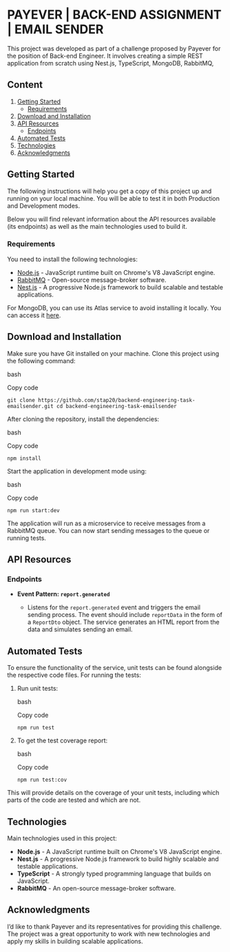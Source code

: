 # PAYEVER | BACK-END ASSIGNMENT | EMAIL SENDER

This project was developed as part of a challenge proposed by Payever for the position of Back-end Engineer. It involves creating a simple REST application from scratch using Nest.js, TypeScript, MongoDB, RabbitMQ,
## Content

1. [Getting Started](#getting-started)
    - [Requirements](#requirements)
2. [Download and Installation](#download-and-installation)
3. [API Resources](#api-resources)
    - [Endpoints](#endpoints)
4. [Automated Tests](#automated-tests)
5. [Technologies](#technologies)
6. [Acknowledgments](#acknowledgments)

## Getting Started

The following instructions will help you get a copy of this project up and running on your local machine. You will be able to test it in both Production and Development modes.

Below you will find relevant information about the API resources available (its endpoints) as well as the main technologies used to build it.

### Requirements

You need to install the following technologies:

- [Node.js](https://nodejs.org/en/download/) - JavaScript runtime built on Chrome's V8 JavaScript engine.
- [RabbitMQ](https://www.rabbitmq.com/download.html) - Open-source message-broker software.
- [Nest.js](https://nestjs.com/) - A progressive Node.js framework to build scalable and testable applications.

For MongoDB, you can use its Atlas service to avoid installing it locally. You can access it [here](https://www.mongodb.com/atlas/database).

## Download and Installation

Make sure you have Git installed on your machine. Clone this project using the following command:

bash

Copy code

`git clone https://github.com/stap20/backend-engineering-task-emailsender.git cd backend-engineering-task-emailsender`

After cloning the repository, install the dependencies:

bash

Copy code

`npm install`

Start the application in development mode using:

bash

Copy code

`npm run start:dev`

The application will run as a microservice to receive messages from a RabbitMQ queue. You can now start sending messages to the queue or running tests.

## API Resources

### Endpoints

- **Event Pattern: `report.generated`**
    
    - Listens for the `report.generated` event and triggers the email sending process. The event should include `reportData` in the form of a `ReportDto` object. The service generates an HTML report from the data and simulates sending an email.
## Automated Tests

To ensure the functionality of the service, unit tests can be found alongside the respective code files. For running the tests:

1. Run unit tests:
    
    bash
    
    Copy code
    
    `npm run test`
    
2. To get the test coverage report:
    
    bash
    
    Copy code
    
    `npm run test:cov`

This will provide details on the coverage of your unit tests, including which parts of the code are tested and which are not.

## Technologies

Main technologies used in this project:

- **Node.js** - A JavaScript runtime built on Chrome's V8 JavaScript engine.
- **Nest.js** - A progressive Node.js framework to build highly scalable and testable applications.
- **TypeScript** - A strongly typed programming language that builds on JavaScript.
- **RabbitMQ** - An open-source message-broker software.

## Acknowledgments

I’d like to thank Payever and its representatives for providing this challenge. The project was a great opportunity to work with new technologies and apply my skills in building scalable applications.